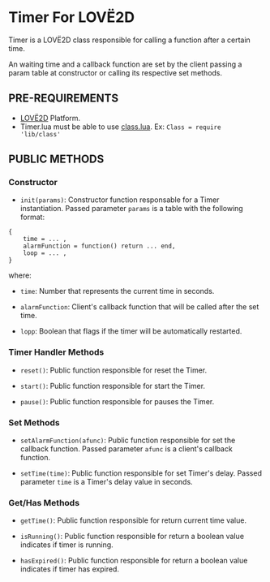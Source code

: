 # Timer For LOVË2D

Timer is a LOVË2D class responsible for calling a function after a certain time.

An waiting time and a callback function are set by the client passing
a param table at constructor or calling its respective set methods.


## PRE-REQUIREMENTS

- [LOVË2D](https://love2d.org/) Platform. 
- Timer.lua must be able to use [class.lua](https://github.com/vrld/hump/blob/master/class.lua). Ex: `Class = require 'lib/class'`  


## PUBLIC METHODS

### Constructor

- `init(params)`: Constructor function responsable for a Timer instantiation. Passed parameter `params` is a table with the following format:

```
{
    time = ... ,
    alarmFunction = function() return ... end,
    loop = ... ,
}
```

where:

- `time`: Number that represents the current time in seconds.

- `alarmFunction`: Client's callback function that will be called after the set time.

- `lopp`: Boolean that flags if the timer will be automatically restarted.

### Timer Handler Methods

- `reset()`: Public function responsible for reset the Timer.

- `start()`: Public function responsible for start the Timer.

- `pause()`: Public function responsible for pauses the Timer.


### Set Methods

- `setAlarmFunction(afunc)`: Public function responsible for set the callback function. Passed parameter `afunc` is a client's callback function.

- `setTime(time)`: Public function responsible for set Timer's delay. Passed parameter `time` is a Timer's delay value in seconds.


### Get/Has Methods

- `getTime()`: Public function responsible for return current time value.

- `isRunning()`: Public function responsible for return a boolean value indicates if timer is running.

- `hasExpired()`: Public function responsible for return a boolean value indicates if timer has expired.
